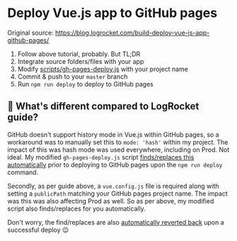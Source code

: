 # Deploy Vue.js app to GitHub pages

Original source: https://blog.logrocket.com/build-deploy-vue-js-app-github-pages/

1. Follow above tutorial, probably. But TL;DR
2. Integrate source folders/files with your app
3. Modify [scripts/gh-pages-deploy.js](https://github.com/dazecoop/github-page-deploy/blob/main/scripts/gh-pages-deploy.js#L9) with your project name
4. Commit & push to your `master` branch
5. Run `npm run deploy` to deploy to GitHub pages

## 🤨 What's different compared to LogRocket guide?
GitHub doesn't support history mode in Vue.js within GitHub pages, so a workaround was to manually set this to `mode: 'hash'` within my project. The impact of this was hash mode was used everywhere, including on Prod. Not ideal. My modified `gh-pages-deploy.js` script [finds/replaces this automatically](https://github.com/dazecoop/github-page-deploy/blob/main/scripts/gh-pages-deploy.js#L31) prior to deploying to GitHub pages upon the `npm run deploy` command.

Secondly, as per guide above, a `vue.config.js` file is required along with setting a `publicPath` matching your GitHub pages project name. The impact was this was also affecting Prod as well. So as per above, my modified script also finds/replaces for you automatically.

Don't worry, the find/replaces are also [automatically reverted back](https://github.com/dazecoop/github-page-deploy/blob/main/scripts/gh-pages-deploy.js#L57) upon a successful deploy 😉
